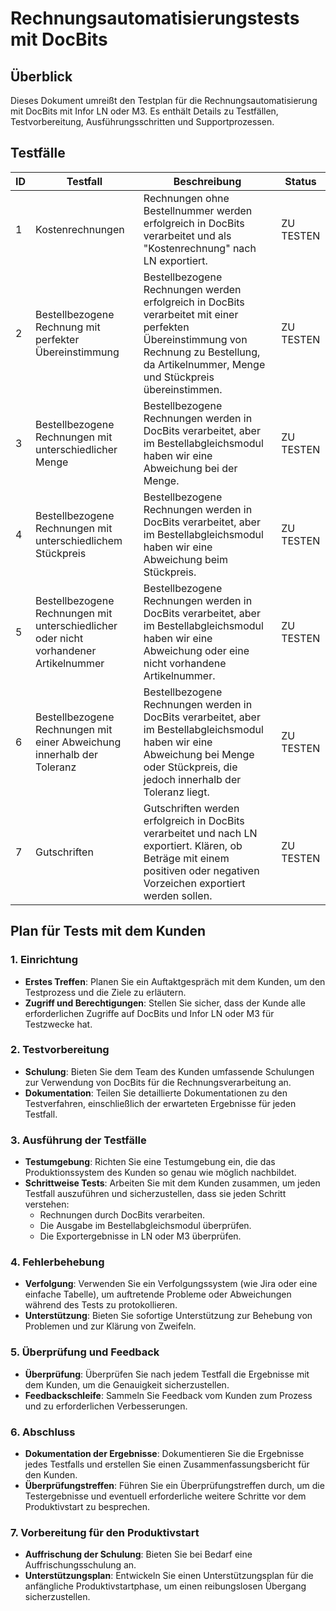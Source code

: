 # Rechnungsautomatisierungstests mit DocBits

## Überblick

Dieses Dokument umreißt den Testplan für die Rechnungsautomatisierung mit DocBits mit Infor LN oder M3. Es enthält Details zu Testfällen, Testvorbereitung, Ausführungsschritten und Supportprozessen.

## Testfälle

| ID | Testfall                                                                   | Beschreibung                                                                                                                                                       | Status       |
| -- | -------------------------------------------------------------------------- | ----------------------------------------------------------------------------------------------------------------------------------------------------------------- | ------------ |
| 1  | Kostenrechnungen                                                           | Rechnungen ohne Bestellnummer werden erfolgreich in DocBits verarbeitet und als "Kostenrechnung" nach LN exportiert.                                               | ZU TESTEN    |
| 2  | Bestellbezogene Rechnung mit perfekter Übereinstimmung                     | Bestellbezogene Rechnungen werden erfolgreich in DocBits verarbeitet mit einer perfekten Übereinstimmung von Rechnung zu Bestellung, da Artikelnummer, Menge und Stückpreis übereinstimmen. | ZU TESTEN    |
| 3  | Bestellbezogene Rechnungen mit unterschiedlicher Menge                     | Bestellbezogene Rechnungen werden in DocBits verarbeitet, aber im Bestellabgleichsmodul haben wir eine Abweichung bei der Menge.                                      | ZU TESTEN    |
| 4  | Bestellbezogene Rechnungen mit unterschiedlichem Stückpreis                | Bestellbezogene Rechnungen werden in DocBits verarbeitet, aber im Bestellabgleichsmodul haben wir eine Abweichung beim Stückpreis.                                    | ZU TESTEN    |
| 5  | Bestellbezogene Rechnungen mit unterschiedlicher oder nicht vorhandener Artikelnummer | Bestellbezogene Rechnungen werden in DocBits verarbeitet, aber im Bestellabgleichsmodul haben wir eine Abweichung oder eine nicht vorhandene Artikelnummer.         | ZU TESTEN    |
| 6  | Bestellbezogene Rechnungen mit einer Abweichung innerhalb der Toleranz     | Bestellbezogene Rechnungen werden in DocBits verarbeitet, aber im Bestellabgleichsmodul haben wir eine Abweichung bei Menge oder Stückpreis, die jedoch innerhalb der Toleranz liegt. | ZU TESTEN    |
| 7  | Gutschriften                                                               | Gutschriften werden erfolgreich in DocBits verarbeitet und nach LN exportiert. Klären, ob Beträge mit einem positiven oder negativen Vorzeichen exportiert werden sollen. | ZU TESTEN    |

## Plan für Tests mit dem Kunden

### 1. Einrichtung

* **Erstes Treffen**: Planen Sie ein Auftaktgespräch mit dem Kunden, um den Testprozess und die Ziele zu erläutern.
* **Zugriff und Berechtigungen**: Stellen Sie sicher, dass der Kunde alle erforderlichen Zugriffe auf DocBits und Infor LN oder M3 für Testzwecke hat.

### 2. Testvorbereitung

* **Schulung**: Bieten Sie dem Team des Kunden umfassende Schulungen zur Verwendung von DocBits für die Rechnungsverarbeitung an.
* **Dokumentation**: Teilen Sie detaillierte Dokumentationen zu den Testverfahren, einschließlich der erwarteten Ergebnisse für jeden Testfall.

### 3. Ausführung der Testfälle

* **Testumgebung**: Richten Sie eine Testumgebung ein, die das Produktionssystem des Kunden so genau wie möglich nachbildet.
* **Schrittweise Tests**: Arbeiten Sie mit dem Kunden zusammen, um jeden Testfall auszuführen und sicherzustellen, dass sie jeden Schritt verstehen:
  * Rechnungen durch DocBits verarbeiten.
  * Die Ausgabe im Bestellabgleichsmodul überprüfen.
  * Die Exportergebnisse in LN oder M3 überprüfen.

### 4. Fehlerbehebung

* **Verfolgung**: Verwenden Sie ein Verfolgungssystem (wie Jira oder eine einfache Tabelle), um auftretende Probleme oder Abweichungen während des Tests zu protokollieren.
* **Unterstützung**: Bieten Sie sofortige Unterstützung zur Behebung von Problemen und zur Klärung von Zweifeln.

### 5. Überprüfung und Feedback

* **Überprüfung**: Überprüfen Sie nach jedem Testfall die Ergebnisse mit dem Kunden, um die Genauigkeit sicherzustellen.
* **Feedbackschleife**: Sammeln Sie Feedback vom Kunden zum Prozess und zu erforderlichen Verbesserungen.

### 6. Abschluss

* **Dokumentation der Ergebnisse**: Dokumentieren Sie die Ergebnisse jedes Testfalls und erstellen Sie einen Zusammenfassungsbericht für den Kunden.
* **Überprüfungstreffen**: Führen Sie ein Überprüfungstreffen durch, um die Testergebnisse und eventuell erforderliche weitere Schritte vor dem Produktivstart zu besprechen.

### 7. Vorbereitung für den Produktivstart

* **Auffrischung der Schulung**: Bieten Sie bei Bedarf eine Auffrischungsschulung an.
* **Unterstützungsplan**: Entwickeln Sie einen Unterstützungsplan für die anfängliche Produktivstartphase, um einen reibungslosen Übergang sicherzustellen.
